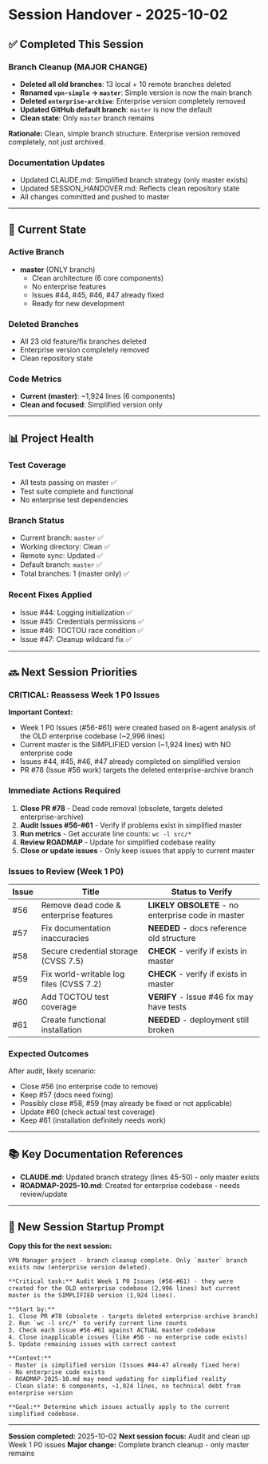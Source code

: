 # Session Handover - 2025-10-02

## ✅ Completed This Session

### Branch Cleanup (MAJOR CHANGE)
- **Deleted all old branches**: 13 local + 10 remote branches deleted
- **Renamed `vpn-simple` → `master`**: Simple version is now the main branch
- **Deleted `enterprise-archive`**: Enterprise version completely removed
- **Updated GitHub default branch**: `master` is now the default
- **Clean state**: Only `master` branch remains

**Rationale:** Clean, simple branch structure. Enterprise version removed completely, not just archived.

### Documentation Updates
- Updated CLAUDE.md: Simplified branch strategy (only master exists)
- Updated SESSION_HANDOVER.md: Reflects clean repository state
- All changes committed and pushed to master

---

## 🎯 Current State

### Active Branch
- **master** (ONLY branch)
  - Clean architecture (6 core components)
  - No enterprise features
  - Issues #44, #45, #46, #47 already fixed
  - Ready for new development

### Deleted Branches
- All 23 old feature/fix branches deleted
- Enterprise version completely removed
- Clean repository state

### Code Metrics
- **Current (master)**: ~1,924 lines (6 components)
- **Clean and focused**: Simplified version only

---

## 📊 Project Health

### Test Coverage
- All tests passing on master ✅
- Test suite complete and functional
- No enterprise test dependencies

### Branch Status
- Current branch: `master` ✅
- Working directory: Clean ✅
- Remote sync: Updated ✅
- Default branch: `master` ✅
- Total branches: 1 (master only) ✅

### Recent Fixes Applied
- Issue #44: Logging initialization ✅
- Issue #45: Credentials permissions ✅
- Issue #46: TOCTOU race condition ✅
- Issue #47: Cleanup wildcard fix ✅

---

## 🔜 Next Session Priorities

### CRITICAL: Reassess Week 1 P0 Issues

**Important Context:**
- Week 1 P0 Issues (#56-#61) were created based on 8-agent analysis of the OLD enterprise codebase (~2,996 lines)
- Current master is the SIMPLIFIED version (~1,924 lines) with NO enterprise code
- Issues #44, #45, #46, #47 already completed on simplified version
- PR #78 (Issue #56 work) targets the deleted enterprise-archive branch

### Immediate Actions Required

1. **Close PR #78** - Dead code removal (obsolete, targets deleted enterprise-archive)
2. **Audit Issues #56-#61** - Verify if problems exist in simplified master
3. **Run metrics** - Get accurate line counts: `wc -l src/*`
4. **Review ROADMAP** - Update for simplified codebase reality
5. **Close or update issues** - Only keep issues that apply to current master

### Issues to Review (Week 1 P0)

| Issue | Title | Status to Verify |
|-------|-------|------------------|
| #56 | Remove dead code & enterprise features | **LIKELY OBSOLETE** - no enterprise code in master |
| #57 | Fix documentation inaccuracies | **NEEDED** - docs reference old structure |
| #58 | Secure credential storage (CVSS 7.5) | **CHECK** - verify if exists in master |
| #59 | Fix world-writable log files (CVSS 7.2) | **CHECK** - verify if exists in master |
| #60 | Add TOCTOU test coverage | **VERIFY** - Issue #46 fix may have tests |
| #61 | Create functional installation | **NEEDED** - deployment still broken |

### Expected Outcomes

After audit, likely scenario:
- Close #56 (no enterprise code to remove)
- Keep #57 (docs need fixing)
- Possibly close #58, #59 (may already be fixed or not applicable)
- Update #60 (check actual test coverage)
- Keep #61 (installation definitely needs work)

---

## 📚 Key Documentation References
- **CLAUDE.md**: Updated branch strategy (lines 45-50) - only master exists
- **ROADMAP-2025-10.md**: Created for enterprise codebase - needs review/update

---

## 🚀 New Session Startup Prompt

**Copy this for the next session:**

```
VPN Manager project - branch cleanup complete. Only `master` branch exists now (enterprise version deleted).

**Critical task:** Audit Week 1 P0 Issues (#56-#61) - they were created for the OLD enterprise codebase (2,996 lines) but current master is the SIMPLIFIED version (1,924 lines).

**Start by:**
1. Close PR #78 (obsolete - targets deleted enterprise-archive branch)
2. Run `wc -l src/*` to verify current line counts
3. Check each issue #56-#61 against ACTUAL master codebase
4. Close inapplicable issues (like #56 - no enterprise code exists)
5. Update remaining issues with correct context

**Context:**
- Master is simplified version (Issues #44-47 already fixed here)
- No enterprise code exists
- ROADMAP-2025-10.md may need updating for simplified reality
- Clean slate: 6 components, ~1,924 lines, no technical debt from enterprise version

**Goal:** Determine which issues actually apply to the current simplified codebase.
```

---

**Session completed:** 2025-10-02
**Next session focus:** Audit and clean up Week 1 P0 issues
**Major change:** Complete branch cleanup - only master remains

